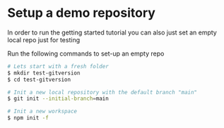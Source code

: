 # Setup a demo repository

In order to run the getting started tutorial you can also just set an empty local repo just for testing

Run the following commands to set-up an empty repo

```sh
# Lets start with a fresh folder
$ mkdir test-gitversion
$ cd test-gitversion

# Init a new local repository with the default branch "main"
$ git init --initial-branch=main

# Init a new workspace
$ npm init -f
```
